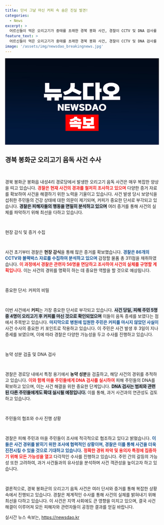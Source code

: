 ```yaml
---
title: 단서 그날 마신 커피 속 숨은 진실 발견!
categories:
  - News
excerpt: >
  어르신들이 먹은 오리고기가 중태를 초래한 경북 봉화 사건, 경찰이 CCTV 및 DNA 검사를 통해 범죄의 실체를 추적 중입니다. 커피가 중요한 단서로 떠오르며 과거와의 연관성과 주민 간 갈등이 사건에 미친 영향을 조사합니다. 클릭해 사건의 전말을 확인하세요!
feature_text: >
  어르신들이 먹은 오리고기가 중태를 초래한 경북 봉화 사건, 경찰이 CCTV 및 DNA 검사를 통해 범죄의 실체를 추적 중입니다. 커피가 중요한 단서로 떠오르며 과거와의 연관성과 주민 간 갈등이 사건에 미친 영향을 조사합니다. 클릭해 사건의 전말을 확인하세요!
image: '/assets/img/newsdao_breakingnews.jpg'
---
```


<p><img src="/assets/img/newsdao_breakingnews.jpg" alt="flaretime 속보" /></p>

<h2 data-ke-size="size26">경북 봉화군 오리고기 음독 사건 수사</h2>

<p data-ke-size="size16">&nbsp;</p>

<p>경북 봉화군 봉화읍 내성4리 경로당에서 발생한 오리고기 음독 사건은 매우 복잡한 양상을 띠고 있습니다. <b><span style="color: #ee2323;">경찰은 현재 사건의 경과를 철저히 조사하고 있으며</span></b> 다양한 증거 자료를 확보하여 사건을 해결하기 위한 노력을 기울이고 있습니다. 사건 발생 당시 보양식을 섭취한 주민들의 건강 상태에 대한 의문이 제기되며, 커피가 중요한 단서로 부각되고 있습니다. <b><span style="background-color: #21538527;">경찰은 피해자들의 행동을 면밀히 분석하고 있으며</span></b> 여러 증거를 통해 사건의 실체를 파악하기 위해 최선을 다하고 있습니다.</p>

<p data-ke-size="size16">&nbsp;</p>

<p>현장 감식 및 증거 수집</p>

<p data-ke-size="size16">&nbsp;</p>

<p>사건 초기부터 경찰은 <b>현장 감식</b>을 통해 많은 증거를 확보했습니다. <b><span style="color: #1a5490;">경찰은 86개의 CCTV와 블랙박스 자료를 수집하여 분석하고 있으며</span></b> 감정할 물품 총 311점을 채취하였습니다. <b><span style="color: #ee2323;">이 과정에서 경찰은 관련자 56명을 면담하고 조사하여 사건의 실체를 규명할 계획입니다.</span></b> 이는 사건의 경위를 명확히 하는 데 중요한 역할을 할 것으로 예상됩니다.</p>

<p data-ke-size="size16">&nbsp;</p>

<p>중요한 단서: 커피의 비밀</p>

<p data-ke-size="size16">&nbsp;</p>

<p>이번 사건에서 <b>커피</b>는 가장 중요한 단서로 부각되고 있습니다. <b><span style="background-color: #21538527;">사건 당일, 피해 주민 5명 중 4명이 오리고기 후 커피를 마신 것으로 확인되었으며</span></b> 이들이 음독 증세를 보였다는 점에서 주목받고 있습니다. <b><span style="color: #1a5490;">마지막으로 병원에 입원한 주민은 커피를 마시지 않았던 사실이</span></b> 사건 수사의 중요한 키 포인트로 작용하고 있습니다. 이 주민은 사건 발생 후 3일이 지나 증세를 보였으며, 이에 따라 경찰은 다양한 가능성을 두고 수사를 진행하고 있습니다.</p>

<p data-ke-size="size16">&nbsp;</p>

<p>농약 성분 검출 및 DNA 검사</p>

<p data-ke-size="size16">&nbsp;</p>

<p>경찰은 경로당 내에서 특정 용기에서 <b>농약 성분</b>을 검출하고, 해당 사건의 경위를 추적하고 있습니다. <b><span style="color: #ee2323;">이와 함께 마을 주민들에게 DNA 검사를 실시하여</span></b> 피해 주민들의 DNA를 확보하고 있으며, 이는 사건 해결을 위한 중요한 단계입니다. <b><span style="background-color: #21538527;">DNA 검사는 범죄와 관련된 다른 주민들에게도 확대 실시될 예정입니다.</span></b> 이를 통해, 과거 사건과의 연관성도 검토하고 있습니다.</p>

<p data-ke-size="size16">&nbsp;</p>

<p>주민들의 협조와 수사 진행 상황</p>

<p data-ke-size="size16">&nbsp;</p>

<p>경찰은 피해 주민과 마을 주민들이 조사에 적극적으로 협조하고 있다고 밝혔습니다. <b><span style="color: #1a5490;">이들은 사건 경위를 밝히기 위한 조사에 협력적인 상황이며, 경찰은 이를 통해 사건을 더욱 진전시킬 수 있을 것으로 기대하고 있습니다.</span></b> <b><span style="color: #ee2323;">정확한 경위 파악 및 용의자 특정에 집중하기 위해 모든 가능성을 열고</span></b> 다각적인 수사를 진행하고 있습니다. 주민 간의 갈등의 가능성 또한 고려하여, 과거 사건들과의 유사성을 분석하며 사건 객관성을 높이고자 하고 있습니다.</p>

<p data-ke-size="size16">&nbsp;</p>

<p>결론적으로, 경북 봉화군의 오리고기 음독 사건은 여러 단서와 증거를 통해 복잡한 상황 속에서 진행되고 있습니다. 경찰은 체계적인 수사를 통해 사건의 실체를 밝혀내기 위해 최선을 다하고 있습니다. 이 사건은 지역 사회에도 큰 영향을 미치고 있으며, 결국 사건 해결이 이루어져 모든 피해자와 관련자들이 공정한 결과를 얻길 바랍니다.</p>
실시간 뉴스 속보는, <a href="https://newsdao.kr" rel="dofollow">https://newsdao.kr</a>


